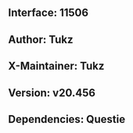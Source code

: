 ## Interface: 11506
## Author: Tukz
## X-Maintainer: Tukz
## Version: v20.456
## Dependencies: Questie
